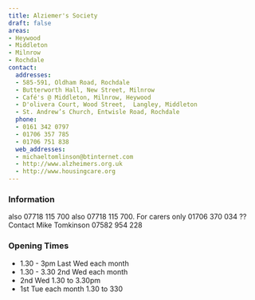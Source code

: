 ```yaml
---
title: Alziemer's Society
draft: false
areas:
- Heywood
- Middleton
- Milnrow
- Rochdale
contact:
  addresses:
  - 585-591, Oldham Road, Rochdale
  - Butterworth Hall, New Street, Milnrow
  - Café's @ Middleton, Milnrow, Heywood
  - D'olivera Court, Wood Street,  Langley, Middleton
  - St. Andrew’s Church, Entwisle Road, Rochdale
  phone:
  - 0161 342 0797
  - 01706 357 785
  - 01706 751 838
  web_addresses:
  - michaeltomlinson@btinternet.com
  - http://www.alzheimers.org.uk
  - http://www.housingcare.org
---
```


### Information
also 07718 115 700
also 07718 115 700.   For carers only
01706 370 034  ??
Contact Mike Tomkinson 07582 954 228

### Opening Times
* 1.30 - 3pm Last Wed each month
* 1.30 - 3.30 2nd Wed each month
* 2nd Wed 1.30 to 3.30pm
* 1st Tue each month 1.30 to 330

